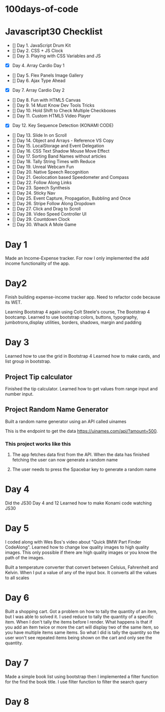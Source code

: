 # 100days-of-code

# Javascript30 Checklist

- [] Day 1. JavaScript Drum Kit
- [] Day 2. CSS + JS Clock
- [] Day 3. Playing with CSS Variables and JS
- [x] Day 4. Array Cardio Day 1
- [] Day 5. Flex Panels Image Gallery
- [] Day 6. Ajax Type Ahead
- [x] Day 7. Array Cardio Day 2
- [] Day 8. Fun with HTML5 Canvas
- [] Day 9. 14 Must Know Dev Tools Tricks
- [] Day 10. Hold Shift to Check Multiple Checkboxes
- [] Day 11. Custom HTML5 Video Player
- [x] Day 12. Key Sequence Detection (KONAMI CODE)
- [] Day 13. Slide In on Scroll
- [] Day 14. Object and Arrays - Reference VS Copy
- [] Day 15. LocalStorage and Event Delegation
- [] Day 16. CSS Text Shadow Mouse Move Effect
- [] Day 17. Sorting Band Names without articles
- [] Day 18. Tally String Times with Reduce
- [] Day 19. Unreal Webcam Fun
- [] Day 20. Native Speech Recognition
- [] Day 21. Geolocation based Speedometer and Compass
- [] Day 22. Follow Along Links
- [] Day 23. Speech Synthesis
- [] Day 24. Sticky Nav
- [] Day 25. Event Capture, Propagation, Bubbling and Once
- [] Day 26. Stripe Follow Along Dropdown
- [] Day 27. Click and Drag to Scroll
- [] Day 28. Video Speed Controller UI
- [] Day 29. Countdown Clock
- [] Day 30. Whack A Mole Game

# Day 1

Made an Income-Expense tracker. For now I only implemented the add income functionality of the app.

# Day2

Finish building expense-income tracker app. Need to refactor code because its WET.

Learning Bootstrap 4 again using Colt Steele's course, The Bootstrap 4 bootcamp. Learned to use bootstrap colors, buttons, typography, jumbotrons,display utilities, borders, shadows, margin and padding

# Day 3

Learned how to use the grid in Bootstrap 4
Learned how to make cards, and list group in bootstrap.

## Project Tip calculator

Finished the tip calculator. Learned how to get values from range input and number input.

## Project Random Name Generator

Built a random name generator using an API called uinames

This is the endpoint to get the data https://uinames.com/api/?amount=500.

### This project works like this

1. The app fetches data first from the API. When the data has finished fetching the user can now generate a random name

2. The user needs to press the Spacebar key to generate a random name

# Day 4

Did the JS30 Day 4 and 12
Learned how to make Konami code watching JS30

# Day 5

I coded along with Wes Bos's video about "Quick BMW Part Finder CodeAlong". Learned how to change
low quality images to high quality images. This only possible if there are high quality images or you know the path
of the images.

Built a temperature converter that convert
between Celsius, Fahrenheit and Kelvin. When I put a value of any of the input box. It converts all the values to all scales

# Day 6

Built a shopping cart. Got a problem on how to tally the quantity of an item, but I was able to solved it. I used reduce to tally the quantity of a specific item. When I don't tally the items before I render. What happens is that if you add an item twice or more the cart will display two of the same item, so you have multiple items same items. So what I did is tally the quantity so the user won't see repeated items being shown on the cart and only see the quantity.

# Day 7

Made a simple book list using bootstrap then I implemented a filter function for the find the book title.
I use filter function to filter the search query

# Day 8
